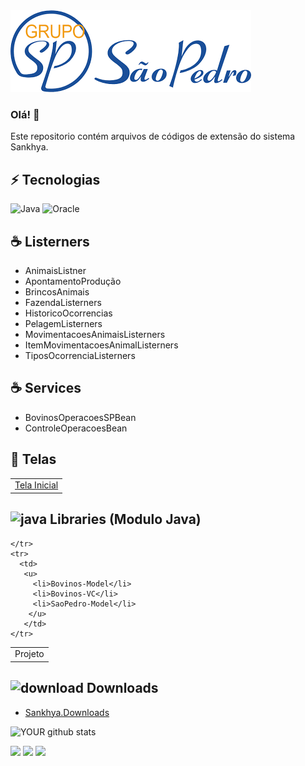 <img src="https://github.com/rondybrandao/gsp-bovino/blob/main/img-logo.gsp.png">

### Olá! 👋
Este repositorio contém arquivos de códigos de extensão do sistema Sankhya.

## ⚡ Tecnologias
![Java](https://img.shields.io/badge/-java-E34A86?style=flat-square&logo=java)
![Oracle](https://img.shields.io/badge/-oracle-red?style=flat-square&logo=oracle)

## ☕️ Listerners
 
* AnimaisListner
* ApontamentoProdução
* BrincosAnimais
* FazendaListerners
* HistoricoOcorrencias
* PelagemListerners
* MovimentacoesAnimaisListerners
* ItemMovimentacoesAnimalListerners
* TiposOcorrenciaListerners

## ☕️ Services

* BovinosOperacoesSPBean
* ControleOperacoesBean
 
## 🚀 Telas

 <table>
  <tbody>
    <tr>
      <td><a href="http://refrial.nuvemdatacom.com.br:9586/mge/system.jsp#app/YnIuY29tLnNhbmtoeWEubWVudS5hZGljaW9uYWwuQURfTElCTUJD">Tela Inicial</a></td>
    </tr>
    
  </tbody>
</table>

## ![java](https://user-images.githubusercontent.com/108894680/186963630-ee640528-74c9-47c3-97a2-ea6aa3d2b434.png) Libraries (Modulo Java)
 <table>
  <tbody>
    <tr>
     <td>Projeto</td>
     
    </tr>
    <tr>
      <td>
       <u>
         <li>Bovinos-Model</li>
         <li>Bovinos-VC</li>
         <li>SaoPedro-Model</li>
        </u>
       </td>
    </tr>
  </tbody>
</table>

## ![download](https://user-images.githubusercontent.com/108894680/186968350-b54975cc-9c32-4fbd-8da0-88d8105b610a.png) Downloads
* [Sankhya.Downloads ](http://downloads.sankhya.com.br/downloads?app=outros#)

  
![YOUR github stats](https://github-readme-stats.vercel.app/api?username=rondynely)


[<img src="https://img.shields.io/badge/twitter-%231DA1F2.svg?&style=for-the-badge&logo=twitter&logoColor=white" />](https://twitter.com/rondynely)   [<img src="https://img.shields.io/badge/linkedin-%230077B5.svg?&style=for-the-badge&logo=linkedin&logoColor=white" />](https://www.linkedin.com/in/rondynely/) [<img src = "https://img.shields.io/badge/instagram-%23E4405F.svg?&style=for-the-badge&logo=instagram&logoColor=white">](https://www.instagram.com/rondynely/)
